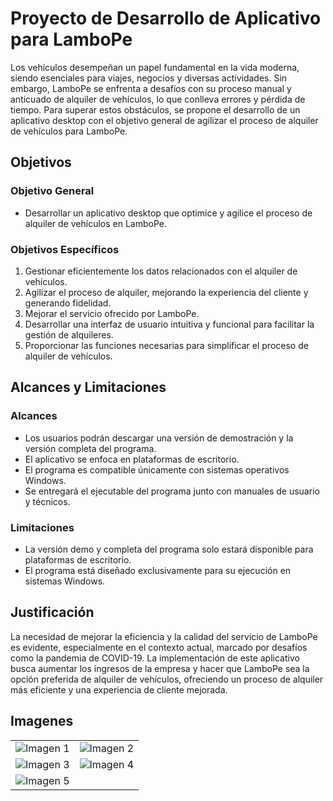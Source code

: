 # Proyecto de Desarrollo de Aplicativo para LamboPe

Los vehículos desempeñan un papel fundamental en la vida moderna, siendo esenciales para viajes, negocios y diversas actividades. Sin embargo, LamboPe se enfrenta a desafíos con su proceso manual y anticuado de alquiler de vehículos, lo que conlleva errores y pérdida de tiempo. Para superar estos obstáculos, se propone el desarrollo de un aplicativo desktop con el objetivo general de agilizar el proceso de alquiler de vehículos para LamboPe.

## Objetivos

### Objetivo General
- Desarrollar un aplicativo desktop que optimice y agilice el proceso de alquiler de vehículos en LamboPe.

### Objetivos Específicos
1. Gestionar eficientemente los datos relacionados con el alquiler de vehículos.
2. Agilizar el proceso de alquiler, mejorando la experiencia del cliente y generando fidelidad.
3. Mejorar el servicio ofrecido por LamboPe.
4. Desarrollar una interfaz de usuario intuitiva y funcional para facilitar la gestión de alquileres.
5. Proporcionar las funciones necesarias para simplificar el proceso de alquiler de vehículos.

## Alcances y Limitaciones

### Alcances
- Los usuarios podrán descargar una versión de demostración y la versión completa del programa.
- El aplicativo se enfoca en plataformas de escritorio.
- El programa es compatible únicamente con sistemas operativos Windows.
- Se entregará el ejecutable del programa junto con manuales de usuario y técnicos.

### Limitaciones
- La versión demo y completa del programa solo estará disponible para plataformas de escritorio.
- El programa está diseñado exclusivamente para su ejecución en sistemas Windows.

## Justificación

La necesidad de mejorar la eficiencia y la calidad del servicio de LamboPe es evidente, especialmente en el contexto actual, marcado por desafíos como la pandemia de COVID-19. La implementación de este aplicativo busca aumentar los ingresos de la empresa y hacer que LamboPe sea la opción preferida de alquiler de vehículos, ofreciendo un proceso de alquiler más eficiente y una experiencia de cliente mejorada.


## Imagenes

<table>
  <tr>
    <td><img src="https://i.imgur.com/k57JhZN.png" alt="Imagen 1"></td>
    <td><img src="https://i.imgur.com/U04mTHy.png" alt="Imagen 2"></td>
  </tr>
  <tr>
    <td><img src="https://i.imgur.com/Tq3TOF6.png" alt="Imagen 3"></td>
    <td><img src="https://i.imgur.com/ngsLGO6.png" alt="Imagen 4"></td>
  </tr>
  <tr>
    <td><img src="https://i.imgur.com/zTFKDbk.png" alt="Imagen 5"></td>
  </tr>
</table>

